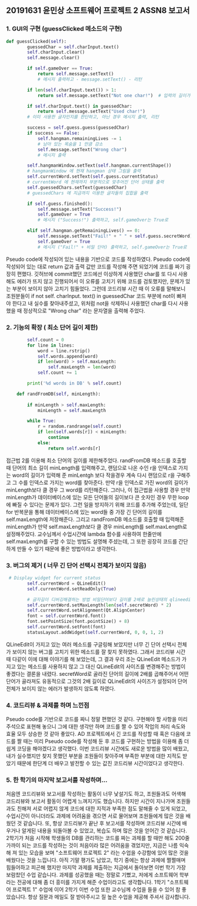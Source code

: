 ## 20191631 윤민상 소프트웨어 프로젝트 2 ASSN8 보고서



### 1. GUI의 구현 (guessClicked 메소드의 구현)

```python
def guessClicked(self):
        guessedChar = self.charInput.text()
        self.charInput.clear()
        self.message.clear()

        if self.gameOver == True:
            return self.message.setText()
            # 메시지 출력하고 - message.setText() - 리턴

        if len(self.charInput.text()) > 1:
            return self.message.setText("Not one char!")  # 입력의 길이가 1 인지를 판단하고, 아닌 경우 메시지 출력, 리턴

        if self.charInput.text() in guessedChar:
            return self.message.setText("Used char!")
        # 이미 사용한 글자인지를 판단하고, 아닌 경우 메시지 출력, 리턴

        success = self.guess.guess(guessedChar)
        if success == False:
            self.hangman.remainingLives -= 1
            # 남아 있는 목숨을 1 만큼 감소
            self.message.setText("Wrong char")
            # 메시지 출력

        self.hangmanWindow.setText(self.hangman.currentShape())
        # hangmanWindow 에 현재 hangman 상태 그림을 출력
        self.currentWord.setText(self.guess.currentStatus)
        # currentWord 에 현재까지 부분적으로 맞추어진 단어 상태를 출력
        self.guessedChars.setText(guessedChar)
        # guessedChars 에 지금까지 이용한 글자들의 집합을 출력

        if self.guess.finished():
            self.message.setText("Success!")
            self.gameOver = True
            # 메시지 ("Success!") 출력하고, self.gameOver는 True로

        elif self.hangman.getRemainingLives() == 0:
            self.message.setText("Fail!" + " " + self.guess.secretWord)
            self.gameOver = True
            # 메시지 ("Fail!" + 비밀 단어) 출력하고, self.gameOver는 True로
```

Pseudo code에 작성되어 있는 내용을 기반으로 코드를 작성하였다. Pseudo code에 작성되어 있는 대로 return 값과 출력 값만 코드를 작성해 주면 되었기에 코드를 짜기 굉장히 편했다. 깃허브에 commit했던 코드에선 이상하게 사용했던 char를 또 다시 사용해도 에러가 뜨지 않고 진행되어서 이 오류를 고치기 위해 코드를 검토했지만, 문제가 있는 부분이 보이지 않아 고치기 힘들었다. 그런데 코드리뷰 시간 때 이 오류를 말해보니 조원분들이 if not self. charInput. text() in guessedChar 코드 부분에 not이 빠져야 한다고 내 실수를 찾아내주셨고, 위처럼 not을 삭제하니 사용했던 char를 다시 사용했을 때 정상적으로 "Wrong char" 라는 문자열을 출력해 주었다.

### 2. 기능의 확장 ( 최소 단어 길이 제한)

```python
        self.count = 0
        for line in lines:
            word = line.rstrip()
            self.words.append(word)
            if len(word) > self.maxLength:
                self.maxLength = len(word)
            self.count += 1

        print('%d words in DB' % self.count)

    def randFromDB(self, minLength):
        
        if minLength > self.maxLength:
            minLength = self.maxLength

        while True:
            r = random.randrange(self.count)
            if len(self.words[r]) < minLength:
                continue
            else:
                return self.words[r]

```

접근법 2를 이용해 최소 단어의 길이를 제한해주었다. randFromDB 메소드를 호출할 때 단어의 최소 길이 minLength를 입력해주고, 랜덤으로 나온 수인 r을 인덱스로 가지는 word의 길이가 입력해 준 minLentgh 보다 작을경우 계속 다시 랜덤으로 r을 구해주고 그 수를 인덱스로 가지는 word를 찾아준다. 만약 r을 인덱스로 가진 word의 길이가 minLength보다 클 경우 그 word를 리턴해준다. 그러나, 이 접근법을 사용할 경우 만약 minLength가 데이터베이스에 있는 모든 단어들의 길이보다 큰 숫자인 경우 무한 loop에 빠질 수 있다는 문제가 있다. 그런 일을 방지하기 위해 코드를 추가해 주었는데, 일단 for 반복문을 통해 데이터베이스에 있는 word들 중 가장 긴 단어의 길이를 self.maxLength에 저장해준다. 그리고 randFromDB 메소드를 호출할 때 입력해준 minLength가 만약 self.maxLength보다 클 경우 minLength를 self.maxLength로 설정해주었다. 교수님께서 수업시간에 lambda 함수를 사용하여 한줄만에 self.maxLength를 구할 수 있는 방법도 설명해 주셨는데, 그 또한 굉장히 코드를 간단하게 만들 수 있기 때문에 좋은 방법이라고 생각한다.

### 3. 버그의 제거 ( 너무 긴 단어 선택시 전체가 보이지 않음)

```python
 # Display widget for current status
        self.currentWord = QLineEdit()
        self.currentWord.setReadOnly(True)

        # 글자길이 디버깅해결하는 방법 비밀단어보다 길이를 2배로 늘린상태의 qlineedi사이즈를 어떤단어가 들어와도 그것의 2배 길이니까 버그가 안생기게 유동적으로 사이즈를 변경하
        self.currentWord.setMaxLength(len(self.secretWord) * 2)
        self.currentWord.setAlignment(Qt.AlignCenter)
        font = self.currentWord.font()
        font.setPointSize(font.pointSize() + 8)
        self.currentWord.setFont(font)
        statusLayout.addWidget(self.currentWord, 0, 0, 1, 2)
```

QLineEdit이 가지고 있는 여러 메소드를 구글링해 보았지만 너무 긴 단어 선택시 전체가 보이지 않는 버그를 고치기 위한 메소드를 잘 찾지 못하였다. 그래서 코드리뷰 시간 때 다같이 이에 대해 이야기를 해 보았는데, 그 결과 우리 조는 QLineEdit 메소드가 가지고 있는 메소드를 사용하지 않고 그 대신 QLineEdit의 사이즈를 변경해주는 방법이 좋겠다는 결론을 내렸다. secretWord로 골라진 단어의 길이에 2배를 곱해주어서 어떤 단어가 골라져도 유동적으로 그것의 2배 길이로 QLineEdit의 사이즈가 설정되어 단어 전체가 보이지 않는 에러가 발생하지 않도록 하였다.

### 4. 코드리뷰 & 과제를 하며 느낀점

Pseudo code를 기반으로 코드를 짜니 정말 편했던 것 같다. 구현해야 할 사항을 미리 주석으로 표현해 놓으니 그에 대한 생각만 하며 코드를 짤 수 있어 작업의 처리 속도와 효율 모두 상승한 것 같아 좋았다. AD 프로젝트에서 긴 코드를 작성할 때 혹은 다음에 코드를 짤 때는 미리  Pseudo code를 작성해 둔 후 코드를 구현하는 방법을 이용해 좀 더 쉽게 코딩을 해야겠다고 생각했다. 이번 코드리뷰 시간에도 새로운 방법을 많이 배웠고, 내가 실수했지만 찾지 못했던 부분을 조원들이 찾아주며 부족한 부분에 대한 지적도 받았기 때문에 한단계 더 배우고 발전할 수 있는 값진 코드리뷰 시간이었다고 생각한다.

### 5. 한 학기의 마지막 보고서를 작성하며...

처음엔 코드리뷰와 보고서를 작성하는 활동이 너무 낯설기도 하고, 조원들과도 어색해 코드리뷰와 보고서 활동이 어렵게 느껴지기도 했습니다. 하지만 시간이 지나가며 조원들과도 친해져 서로 어렵지 않게 코드에 대한 지적과 부족한 점도 말해줄 수 있게 되었고, 수업시간이 아니더라도 과제에 어려움을 겪으면 서로 물어보며 조원들에게 많은 것을 배웠던 것 같습니다. 또, 항상 코드리뷰가 끝난 후 보고서를 작성하며 코드리뷰 시간에 배우거나 알게된 내용을 되돌아볼 수 있었고, 복습도 하며 많은 것을 얻어간 것 같습니다. 2학기가 처음 시작해 학생들의 DB를 관리하는 코드를 짜는 과제를 할 때만 해도 200줄 가까이 되는 코드를 작성하는 것이 처음이라 많은 어려움을 겪었지만, 지금은 나름 익숙해 져 있는 모습을 보며 "소프트웨어 프로젝트 2" 라는 수업을 수강함에 있어 많은 것을 배웠다는 것을 느낍니다. 아직 기말 평가도 남았고, 학기 중에는 항상 과제에 쩔쩔매며 힘들어하고 피곤해 했지만 마지막 과제를 제출하는 지금에서 돌아보면 이번 학기 가장 보람찼던 수업 같습니다. 과제를 성공했을 때는 정말로 기뻤고, 저에게 소프트웨어 학부라는 전공에 대해 좀 더 흥미를 가지게 해준 수업이라고도 생각합니다. 1학기 "소프트웨어 프로젝트 1" 수업에 이어 2학기 이번 수업 또한 교수님께 수업을 들을 수 있어 참 좋았습니다. 항상 질문과 메일도 잘 받아주시고 질 높은 수업을 제공해 주셔서 감사합니다.
